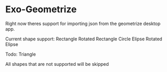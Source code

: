 # Exo-Geometrize

Right now theres support for importing json from the geometrize desktop app.

Current shape support:
Rectangle
Rotated Rectangle
Circle
Elipse
Rotated Elipse

Todo:
Triangle

All shapes that are not supported will be skipped
